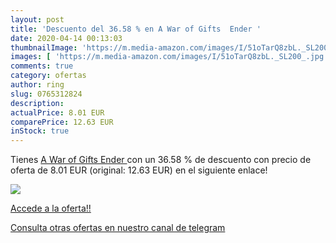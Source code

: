 ```yaml
---
layout: post
title: 'Descuento del 36.58 % en A War of Gifts  Ender '
date: 2020-04-14 00:13:03
thumbnailImage: 'https://m.media-amazon.com/images/I/51oTarQ8zbL._SL200_.jpg'
images: [ 'https://m.media-amazon.com/images/I/51oTarQ8zbL._SL200_.jpg' ]
comments: true
category: ofertas
author: ring
slug: 0765312824
description:
actualPrice: 8.01 EUR
comparePrice: 12.63 EUR
inStock: true
---
```


Tienes [A War of Gifts  Ender ](https://www.amazon.com/dp/0765312824/?tag=redken08-20) con un 36.58 % de descuento con precio de oferta de 8.01 EUR (original: 12.63 EUR) en el siguiente enlace!

[![](https://m.media-amazon.com/images/I/51oTarQ8zbL._SL200_.jpg)](https://www.amazon.com/dp/0765312824/?tag=redken08-20)

[Accede a la oferta!!](https://www.amazon.com/dp/0765312824/?tag=redken08-20)

[Consulta otras ofertas en nuestro canal de telegram](https://t.me/s/ofertas25)
